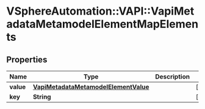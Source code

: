 # VSphereAutomation::VAPI::VapiMetadataMetamodelElementMapElements

## Properties
Name | Type | Description | Notes
------------ | ------------- | ------------- | -------------
**value** | [**VapiMetadataMetamodelElementValue**](VapiMetadataMetamodelElementValue.md) |  | [optional] 
**key** | **String** |  | [optional] 



